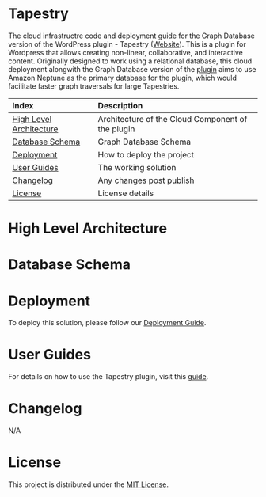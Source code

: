 # Tapestry

The cloud infrastructre code and deployment guide for the Graph Database version of the WordPress plugin - Tapestry ([Website](https://www.home.tapestry-tool.com/)). This is a plugin for Wordpress that allows creating non-linear, collaborative, and interactive content. Originally designed to work using a relational database, this cloud deployment alongwith the Graph Database version of the [plugin](https://github.com/UBC-CIC/tapestry-wp-graphDB) aims to use Amazon Neptune as the primary database for the plugin, which would facilitate faster graph traversals for large Tapestries.

| Index                                                 | Description                                               |
|:------------------------------------------------------|:----------------------------------------------------------| 
| [High Level Architecture](#High-Level-Architecture)   | Architecture of the Cloud Component of the plugin         |
| [Database Schema](#database-schema)                   | Graph Database Schema                                     |
| [Deployment](#deployment)                             | How to deploy the project                                 |
| [User Guides](#User-Guides)                           | The working solution                                      |
| [Changelog](#Changelog)                               | Any changes post publish                                  |
| [License](#License)                                   | License details                                           |


# High Level Architecture

# Database Schema

# Deployment
To deploy this solution, please follow our [Deployment Guide](docs/deployment.md).

# User Guides
For details on how to use the Tapestry plugin, visit this [guide](https://www.home.tapestry-tool.com/guides).

# Changelog
N/A

# License
This project is distributed under the [MIT License](LICENSE).
